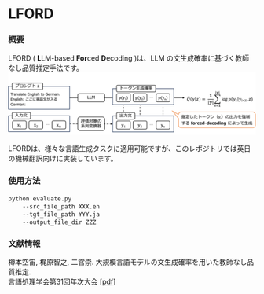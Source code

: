 # LFORD

### 概要
LFORD ( **L**LM-based **For**ced **D**ecoding )は、LLM の文生成確率に基づく教師なし品質推定手法です。
![method](method.png)

LFORDは、様々な言語生成タスクに適用可能ですが、このレポジトリでは英日の機械翻訳向けに実装しています。


### 使用方法
```
python evaluate.py
    --src_file_path XXX.en
    --tgt_file_path YYY.ja
    --output_file_dir ZZZ
```

### 文献情報
樽本空宙, 梶原智之, 二宮崇. 大規模言語モデルの文生成確率を用いた教師なし品質推定.<br>
言語処理学会第31回年次大会  [[pdf](https://www.anlp.jp/proceedings/annual_meeting/2025/pdf_dir/P7-10.pdf)]